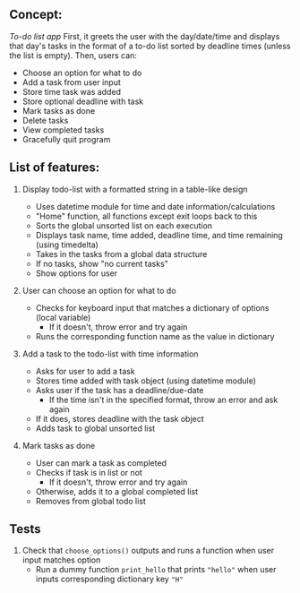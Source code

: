 ## Concept:
*To-do list app*
First, it greets the user with the day/date/time and displays that day's tasks in the format of a to-do list sorted by deadline times (unless the list is empty). Then, users can:
* Choose an option for what to do
* Add a task from user input
* Store time task was added
* Store optional deadline with task
* Mark tasks as done
* Delete tasks
* View completed tasks
* Gracefully quit program

## List of features:
1. Display todo-list with a formatted string in a table-like design
    - Uses datetime module for time and date information/calculations
    - "Home" function, all functions except exit loops back to this
    - Sorts the global unsorted list on each execution
    - Displays task name, time added, deadline time, and time remaining (using timedelta)
    - Takes in the tasks from a global data structure
    - If no tasks, show "no current tasks"
    - Show options for user

2. User can choose an option for what to do 
    - Checks for keyboard input that matches a dictionary of options (local variable)
        - If it doesn't, throw error and try again
    - Runs the corresponding function name as the value in dictionary

3. Add a task to the todo-list with time information
    - Asks for user to add a task
    - Stores time added with task object (using datetime module)
    - Asks user if the task has a deadline/due-date
        - If the time isn't in the specified format, throw an error and ask again
    - If it does, stores deadline with the task object
    - Adds task to global unsorted list

4. Mark tasks as done
    - User can mark a task as completed 
    - Checks if task is in list or not
        - If it doesn't, throw error and try again
    - Otherwise, adds it to a global completed list
    - Removes from global todo list



## Tests
1. Check that `choose_options()` outputs and runs a function when user input matches option
    * Run a dummy function `print_hello` that prints `"hello"` when user inputs corresponding dictionary key `"H"`
    
